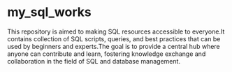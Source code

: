 # my_sql_works
This repository is aimed to making SQL resources accessible to everyone.It contains collection of SQL scripts, queries, and best practices that can be used by beginners and experts.The goal is to provide a central hub where anyone can contribute and learn, fostering knowledge exchange and collaboration in the field of SQL and database management. 
